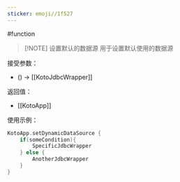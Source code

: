 ```yaml
---
sticker: emoji//1f527
---
```

#function 

> [!NOTE] 设置默认的数据源
> 用于设置默认使用的数据源

接受参数：
- () -> [[KotoJdbcWrapper]]

返回值：
- [[KotoApp]]

使用示例：
```kotlin
KotoApp.setDynamicDataSource {
	if(someCondition){
		SpecificJdbcWrapper
	} else {
		AnotherJdbcWrapper
	}
}
```
